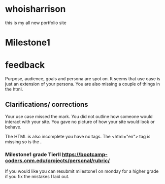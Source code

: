 # whoisharrison
this is my all new portfolio site

# Milestone1 
# feedback
Purpose, audience, goals and persona are spot on. It seems that use case is just an extension of your persona. You are also missing a couple of things in the html. 
 
## Clarifications/ corrections

Your  use case missed the mark. You did not outline how someone would interact with your site. You gave no picture of how your site would look or behave.

The HTML is also incomplete you have no <html> tags. The <html="en"> tag is missing so is the <meta charset="utf-8">. 

### Milestone1 grade TierII https://bootcamp-coders.cnm.edu/projects/personal/rubric/

If you would like you can resubmit milestone1 on monday for a higher grade if you fix the mistakes I laid out.
